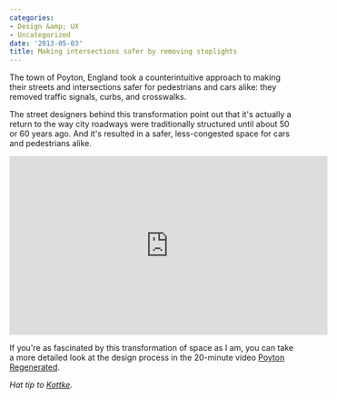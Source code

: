 ```yaml
---
categories:
- Design &amp; UX
- Uncategorized
date: '2013-05-03'
title: Making intersections safer by removing stoplights
---
```


The town of Poyton, England took a counterintuitive approach to making their streets and intersections safer for pedestrians and cars alike: they removed traffic signals, curbs, and crosswalks.

The street designers behind this transformation point out that it's actually a return to the way city roadways were traditionally structured until about 50 or 60 years ago. And it's resulted in a safer, less-congested space for cars and pedestrians alike.

<iframe width="560" height="315" src="https://www.youtube.com/embed/gVW-YAQCSVs" frameborder="0" allowfullscreen></iframe>

If you're as fascinated by this transformation of space as I am, you can take a more detailed look at the design process in the 20-minute video <a href="https://www.youtube.com/watch?v=-vzDDMzq7d0">Poyton Regenerated</a>.

<em>Hat tip to <a href="http://kottke.org/13/04/make-intersections-safer-by-removing-stoplights">Kottke</a>.</em>